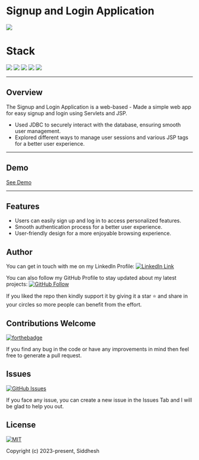 # Signup and Login Application

![](https://img.shields.io/badge/build-success-brightgreen.svg)

# Stack

![](https://img.shields.io/badge/java-✓-blue.svg)
![](https://img.shields.io/badge/servlet-✓-blue.svg)
![](https://img.shields.io/badge/jsp-✓-blue.svg)
![](https://img.shields.io/badge/tomcat-✓-blue.svg)
![](https://img.shields.io/badge/mysql-✓-blue.svg)

---

## Overview

The Signup and Login Application is a web-based - Made a simple web app for easy signup and login using Servlets and JSP.
- Used JDBC to securely interact with the database, ensuring smooth user management.
- Explored different ways to manage user sessions and various JSP tags for a better user experience.

---

## Demo

[See Demo](https://youtu.be/0evkBKepRKQ)

---

## Features

- Users can easily sign up and log in to access personalized features.
- Smooth authentication process for a better user experience.
- User-friendly design for a more enjoyable browsing experience.

## Author

You can get in touch with me on my LinkedIn Profile: [![LinkedIn Link](https://img.shields.io/badge/Connect-siddhesh-blue.svg?logo=linkedin&longCache=true&style=social&label=Follow)](https://www.linkedin.com/in/siddheshpawar22)

You can also follow my GitHub Profile to stay updated about my latest projects: [![GitHub Follow](https://img.shields.io/badge/Connect-siddhesh-blue.svg?logo=Github&longCache=true&style=social&label=Follow)](https://github.com/Siddpawar9222/)

If you liked the repo then kindly support it by giving it a star ⭐ and share in your circles so more people can benefit from the effort.

## Contributions Welcome

[![forthebadge](https://forthebadge.com/images/badges/built-with-love.svg)](#)

If you find any bug in the code or have any improvements in mind then feel free to generate a pull request.

## Issues

[![GitHub Issues](https://img.shields.io/github/issues/Siddpawar9222/ImageUploadAndDownload.svg?style=flat&label=Issues&maxAge=2592000)](https://github.com/Siddpawar9222/ImageUploadAndDownload/issues)

If you face any issue, you can create a new issue in the Issues Tab and I will be glad to help you out.

## License

[![MIT](https://img.shields.io/cocoapods/l/AFNetworking.svg?style=style&label=License&maxAge=2592000)](../master/LICENSE)

Copyright (c) 2023-present, Siddhesh
